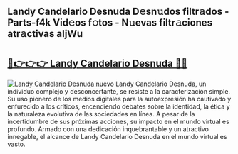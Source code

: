 ## Landy Candelario Desnuda D𝚎sn𝚞dos filtr𝚊dos - Parts-f4k Vid𝚎os f𝚘tos - N𝚞evas filtr𝚊ciones atr𝚊ctivas aIjWu

# <h2><a href="http://mbcklu8.tromn.icu/?c=Landy+Candelario+Desnuda">🔗👉👉👉 Landy Candelario Desnuda 🔗🔗</a></h2>

[![Landy Candelario Desnuda nuevo](https://i.imgur.com/pEAQMta.gif)](http://mbcklu8.tromn.icu/?c=Landy+Candelario+Desnuda)
Landy Candelario Desnuda, un individuo complejo y desconcertante, se resiste a la caracterización simple. Su uso pionero de los medios digitales para la autoexpresión ha cautivado y enfurecido a los críticos, encendiendo debates sobre la identidad, la ética y la naturaleza evolutiva de las sociedades en línea. A pesar de la incertidumbre de sus próximas acciones, su impacto en el mundo virtual es profundo. Armado con una dedicación inquebrantable y un atractivo innegable, el alcance de Landy Candelario Desnuda en el mundo virtual es vasto.
